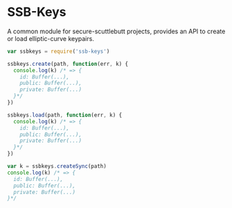 # SSB-Keys

A common module for secure-scuttlebutt projects, provides an API to create or load elliptic-curve keypairs.

```js
var ssbkeys = require('ssb-keys')

ssbkeys.create(path, function(err, k) {
  console.log(k) /* => {
    id: Buffer(...),
    public: Buffer(...),
    private: Buffer(...)
  }*/
})

ssbkeys.load(path, function(err, k) {
  console.log(k) /* => {
    id: Buffer(...),
    public: Buffer(...),
    private: Buffer(...)
  }*/
})

var k = ssbkeys.createSync(path)
console.log(k) /* => {
  id: Buffer(...),
  public: Buffer(...),
  private: Buffer(...)
}*/
```